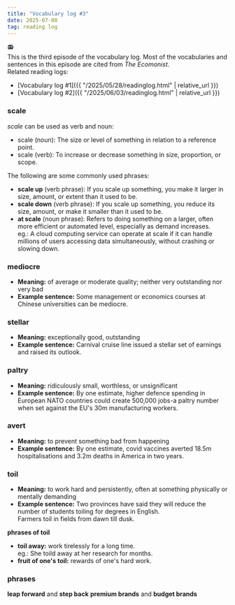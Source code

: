 ```yaml
---
title: "Vocabulary log #3"
date: 2025-07-08
tag: reading log
---
```


:radio: <br>
This is the third episode of the vocabulary log. Most of the vocabularies and sentences in this episode are cited from *The Ecomonist*.<br>
Related reading logs:<br>

- [Vocabulary log #1]({{ "/2025/05/28/readinglog.html" | relative_url }})
- [Vocabulary log #2]({{ "/2025/06/03/readinglog.html" | relative_url }})

### scale

*scale* can be used as verb and noun:<br>

- scale (noun): The size or level of something in relation to a reference point.
- scale (verb): To increase or decrease something in size, proportion, or scope.

The following are some commonly used phrases:<br> 

- **scale up** (verb phrase): If you scale up something, you make it larger in size, amount, or extent than it used to be.
- **scale down** (verb phrase): If you scale up something, you reduce its size, amount, or make it smaller than it used to be. 
- **at scale** (noun phrase): Refers to doing something on a larger, often more efficient or automated level, especially as demand increases.<br>
  eg.: A cloud computing service can operate at scale if it can handle millions of users accessing data simultaneously, without crashing or slowing down.

### mediocre

- **Meaning:** of average or moderate quality; neither very outstanding nor very bad<br>
- **Example sentence:** Some management or economics courses at Chinese universities can be mediocre.<br>

### stellar

- **Meaning:** exceptionally good, outstanding<br>
- **Example sentence:** Carnival cruise line issued a stellar set of earnings and raised its outlook.<br>

### paltry

- **Meaning:** ridiculously small, worthless, or unsignificant<br>
- **Example sentence:** By one estimate, higher defence spending in European NATO countries could create 500,000 jobs-a paltry number when set against the EU's 30m manufacturing workers.<br>

### avert

- **Meaning:** to prevent something bad from happening<br>
- **Example sentence:** By one estimate, covid vaccines averted 18.5m hospitalisations and 3.2m deaths in America in two years.<br>

### toil

- **Meaning:** to work hard and persistently, often at something physically or mentally demanding<br>
- **Example sentence:** Two provinces have said they will reduce the number of students toiling for degrees in English.<br>
  Farmers toil in fields from dawn till dusk.    

**phrases of toil** <br>

- **toil away:** work tirelessly for a long time.<br>
  eg.: She toild away at her research for months.
- **fruit of one's toil:** rewards of one's hard work. 

### phrases

**leap forward** and **step back**
**premium brands** and **budget brands**
